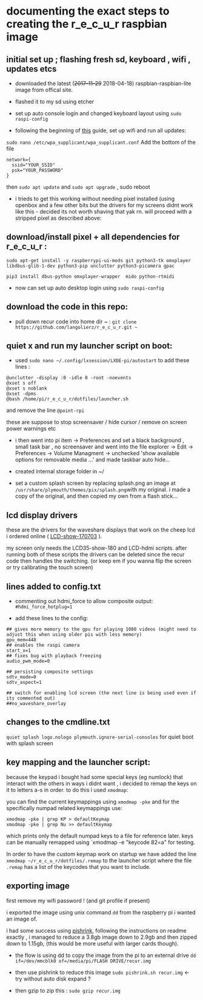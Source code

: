 
# documenting the exact steps to creating the r_e_c_u_r raspbian image

## initial set up ; flashing fresh sd, keyboard , wifi , updates etcs

- downloaded the latest (~~2017-11-29~~ 2018-04-18) raspbian-raspbian-lite image from offical site.

- flashed it to my sd using etcher

- set up auto console login and changed keyboard layout using `sudo raspi-config`

- following the beginning of [this](https://gist.github.com/kmpm/8e535a12a45a32f6d36cf26c7c6cef51) guide,
set up wifi and run all updates: 

`sudo nano /etc/wpa_supplicant/wpa_supplicant.conf` Add the bottom of the file
```
network={
  ssid="YOUR_SSID"
  psk="YOUR_PASSWORD"
}
```

then `sudo apt update` and `sudo apt upgrade` , sudo reboot

- i trieds to get this working without needing pixel installed (using openbox and a few other bits but the drivers for my screens didnt work like this - decided its not worth shaving that yak rn. will proceed with a stripped pixel as described above:
 
## download/install pixel + all dependencies for r_e_c_u_r : 
 ```
 sudo apt-get install -y raspberrypi-ui-mods git python3-tk omxplayer libdbus-glib-1-dev python3-pip unclutter python3-picamera gpac 
 
 pip3 install dbus-python omxplayer-wrapper  mido python-rtmidi
 ```

- now can set up auto desktop login using `sudo raspi-config`

## download the code in this repo:

- pull down recur code into home dir ~ : `git clone https://github.com/langolierz/r_e_c_u_r.git ~`

## quiet x and run my launcher script on boot:

- used `sudo nano ~/.config/lxsession/LXDE-pi/autostart` to add these lines : 
```
@unclutter -display :0 -idle 0 -root -noevents
@xset s off
@xset s noblank
@xset -dpms
@bash /home/pi/r_e_c_u_r/dotfiles/launcher.sh
```

and remove the line `@point-rpi` 

these are suppose to stop screensaver / hide cursor / remove on screen power warnings etc

- i then went into pi item -> Preferences and set a black background , small task bar , no screensaver  and went into the file explorer -> Edit -> Preferences -> Volume Managment -> unchecked 'show available options for removable media ...' and made taskbar auto hide...

- created internal storage folder in ~/ 

- set a custom splash screen by replacing splash.png an image at `/usr/share/plymouth/themes/pix/splash.png`with my original. i made a copy of the original, and then copied my own from a flash stick...

## lcd display drivers

these are the drivers for the waveshare displays that work on the cheep lcd i ordered online ( [LCD-show-170703] ).

my screen only needs the LCD35-show-180 and LCD-hdmi scripts. after running both of these scripts the drivers can be deleted since the recur code then handles the switching. (or keep em if you wanna flip the screen or try calibrating the touch screen)

## lines added to config.txt

- commenting out hdmi_force to allow composite output: `#hdmi_force_hotplug=1`

- add these lines to the config:
```
## gives more memory to the gpu for playing 1080 videos (might need to adjust this when using older pis with less memory)
gpu_mem=448
## enables the raspi camera
start_x=1
## fixes bug with playback freezing
audio_pwm_mode=0

## persisting composite settings
sdtv_mode=0
sdtv_aspect=1

## switch for enabling lcd screen (the next line is being used even if its commented out)
##no_waveshare_overlay
```

## changes to the cmdline.txt

`quiet splash logo.nologo plymouth.ignore-serial-consoles` for quiet boot with splash screen 

## key mapping and the launcher script:

because the keypad i bought had some special keys (eg numlock) that interact with the others in ways i didnt want , i decided to remap the keys on it to letters a-s in order. to do this i used `xmodmap`:

you can find the current keymappings using `xmodmap -pke` and for the specifically numpad related keymappings use:

    xmodmap -pke | grep KP > defaultKeymap
    xmodmap -pke | grep Nu >> defaultKeymap

which prints only the default numpad keys to a file for reference later.
keys can be manually remapped using `xmodmap -e "keycode 82=a" for testing.

In order to have the custom keymap work on startup we have added the line `xmodmap ~/r_e_c_u_r/dotfiles/.remap` to the launcher script where the file `.remap` has a list of the keycodes that you want to include.

## exporting image

first remove my wifi password ! (and git profile if present)

i exported the image using unix command `dd` from the raspberry pi i wanted an image of.

i had some success using [pishrink], following the instructions on readme exactly , i managed to reduce a 3.8gb image down to 2.9gb and then zipped down to 1.15gb, (this would be more useful with larger cards though).

- the flow is using dd to copy the image from the pi to an external drive `dd if=/dev/mmcblk0 of=/media/pi/FLASH DRIVE/recur.img`

- then use pishrink to reduce this image `sudo pishrink.sh recur.img` <- try without auto disk expand ?

- then gzip to zip this : `sudo gzip recur.img`

[pishrink]:https://github.com/Drewsif/PiShrink
[LCD-show-170703]: www.waveshare.com/w/uplosd/0/00/LCD-show-170703.tar.gz
